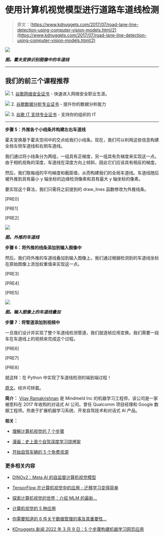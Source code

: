 # 使用计算机视觉模型进行道路车道线检测

> 原文：[https://www.kdnuggets.com/2017/07/road-lane-line-detection-using-computer-vision-models.html/2](https://www.kdnuggets.com/2017/07/road-lane-line-detection-using-computer-vision-models.html/2)

![](../Images/ea9c916ec7097bd41c50b754c209edfd.png)

***图。霍夫变换识别图像中的车道线***

* * *

## 我们的前三个课程推荐

![](../Images/0244c01ba9267c002ef39d4907e0b8fb.png) 1\. [谷歌网络安全证书](https://www.kdnuggets.com/google-cybersecurity) - 快速进入网络安全职业生涯。

![](../Images/e225c49c3c91745821c8c0368bf04711.png) 2\. [谷歌数据分析专业证书](https://www.kdnuggets.com/google-data-analytics) - 提升你的数据分析能力

![](../Images/0244c01ba9267c002ef39d4907e0b8fb.png) 3\. [谷歌 IT 支持专业证书](https://www.kdnuggets.com/google-itsupport) - 支持你的组织的 IT

* * *

**步骤 5：外推各个小线条并构建左右车道线**

霍夫变换基于霍夫空间中的交点给我们小线条。现在，我们可以利用这些信息构建全局左侧车道线和右侧车道线。

我们通过将小线条分为两组，一组具有正梯度，另一组具有负梯度来实现这一点。由于相机视角的深度，车道线在深度方向上倾斜，因此它们应该具有相反的梯度。

然后，我们取每组的平均梯度和截距值，从而构建我们的全局车道线。车道线随后被外推到具有最小 y 轴坐标的边缘检测像素和具有最大 y 轴坐标的像素。

要实现这个算法，我们只需将之前提到的 draw_lines 函数修改为外推线条。

[PRE0]

[PRE1]

[PRE2]

![](../Images/16dc937a2130155cb07452636d69d1b1.png)

***图。外推的车道线***

**步骤 6：将外推的线条添加到输入图像中**

然后，我们将外推的车道线叠加到输入图像上。我们通过根据检测到的车道线坐标在原始图像上添加权重值来实现这一点。

[PRE3]

[PRE4]

[PRE5]

![](../Images/33819c112302ac07f6491d7a0c59d324.png)

***图。输入图像上的车道线叠加***

**步骤 7：将管道添加到视频中**

一旦我们设计并实现了整个车道线检测管道，我们就逐帧应用变换。我们需要一段车在车道线上的视频来完成这个过程。

[PRE6]

[PRE7]

[PRE8]

就这样：在 Python 中实现了车道线检测的端到端过程！

[原文](https://github.com/vijay120/KDNuggets/blob/master/2016-12-04-detecting-car-lane-lines-using-computer-vision.md)。经许可转载。

**简介：** [Vijay Ramakrishnan](https://www.linkedin.com/in/viramakrishnan/) 是 Mindmeld Inc 的机器学习工程师，该公司是一家被思科在 2017 年收购的对话式 AI 公司。曾任 Qualcomm 项目经理和 Google 数据工程师。热衷于扩展机器学习系统、开发自驾技术和对话式 AI 产品。

**相关：**

+   [理解计算机视觉的 7 个步骤](/2016/08/seven-steps-understanding-computer-vision.html)

+   [漫画：史上首个自驾深度学习烧烤架](/2017/07/cartoon-self-driving-grill.html)

+   [开始自驾车辆的 5 个免费资源](/2017/07/5-free-resources-getting-started-self-driving-vehicles.html)

### 更多相关内容

+   [DINOv2：Meta AI 的自监督计算机视觉模型](https://www.kdnuggets.com/2023/05/dinov2-selfsupervised-computer-vision-models-meta-ai.html)

+   [TensorFlow 在计算机视觉中的应用 - 迁移学习变得简单](https://www.kdnuggets.com/2022/01/tensorflow-computer-vision-transfer-learning-made-easy.html)

+   [探索计算机视觉的世界：介绍 MLM 的最新…](https://www.kdnuggets.com/2024/01/mlm-discover-the-world-of-computer-vision-ebook)

+   [计算机视觉的 5 种应用](https://www.kdnuggets.com/2022/03/5-applications-computer-vision.html)

+   [你需要知道的 6 件关于数据管理的事及其重要性…](https://www.kdnuggets.com/2022/05/6-things-need-know-data-management-matters-computer-vision.html)

+   [KDnuggets 新闻 2022 年 3 月 9 日：5 个步骤构建机器学习网页应用](https://www.kdnuggets.com/2022/n10.html)
